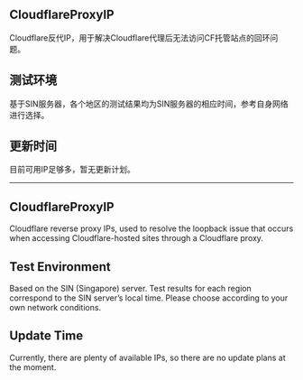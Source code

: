 ## CloudflareProxyIP
Cloudflare反代IP，用于解决Cloudflare代理后无法访问CF托管站点的回环问题。

## 测试环境
基于SIN服务器，各个地区的测试结果均为SIN服务器的相应时间，参考自身网络进行选择。

## 更新时间
目前可用IP足够多，暂无更新计划。

---

## CloudflareProxyIP

Cloudflare reverse proxy IPs, used to resolve the loopback issue that occurs when accessing Cloudflare-hosted sites through a Cloudflare proxy.

## Test Environment

Based on the SIN (Singapore) server. Test results for each region correspond to the SIN server’s local time. Please choose according to your own network conditions.

## Update Time

Currently, there are plenty of available IPs, so there are no update plans at the moment.
